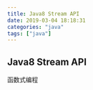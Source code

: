 ```yaml
---
title: Java8 Stream API
date: 2019-03-04 18:18:31
categories: "java"
tags: ["java"]
---
```


## Java8 Stream API
函数式编程